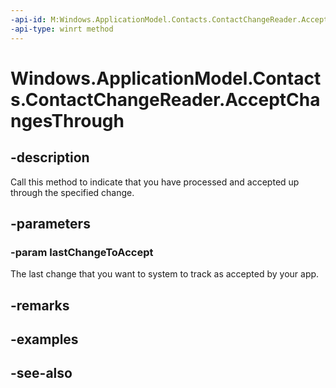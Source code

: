 ----api-id: M:Windows.ApplicationModel.Contacts.ContactChangeReader.AcceptChangesThrough(Windows.ApplicationModel.Contacts.ContactChange)
-api-type: winrt method
---<!-- Method syntaxpublic void AcceptChangesThrough(Windows.ApplicationModel.Contacts.ContactChange lastChangeToAccept)--># Windows.ApplicationModel.Contacts.ContactChangeReader.AcceptChangesThrough## -descriptionCall this method to indicate that you have processed and accepted up through the specified change.## -parameters### -param lastChangeToAcceptThe last change that you want to system to track as accepted by your app.## -remarks## -examples## -see-also